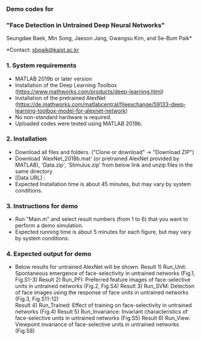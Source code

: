 ### Demo codes for
### "Face Detection in Untrained Deep Neural Networks" </br>

Seungdae Baek, Min Song, Jaeson Jang, Gwangsu Kim, and Se-Bum Paik*

*Contact: sbpaik@kaist.ac.kr

### 1. System requirements
- MATLAB 2019b or later version
- Installation of the Deep Learning Toolbox (https://www.mathworks.com/products/deep-learning.html)
- Installation of the pretrained AlexNet (https://de.mathworks.com/matlabcentral/fileexchange/59133-deep-learning-toolbox-model-for-alexnet-network)
- No non-standard hardware is required.
- Uploaded codes were tested using MATLAB 2019b.

### 2. Installation
- Download all files and folders. ("Clone or download" -> "Download ZIP")
- Download 'AlexNet_2018b.mat' (or pretrained AlexNet provided by MATLAB), 'Data.zip', 'Stimulus.zip' from below link and unzip files in the same directory
- [Data URL] : 
- Expected Installation time is about 45 minutes, but may vary by system conditions.
 
### 3. Instructions for demo
- Run "Main.m" and select result numbers (from 1 to 6) that you want to perform a demo simulation.
- Expected running time is about 5 minutes for each figure, but may vary by system conditions.

### 4. Expected output for demo
- Below results for untrained AlexNet will be shown.
  Result 1) Run_Unit: Spontaneous emergence of face-selectivity in untrained networks (Fig.1, Fig.S1-3)
  Result 2) Run_PFI: Preferred feature images of face-selective units in untrained networks (Fig.2, Fig.S4) 
  Result 3) Run_SVM: Detection of face images using the response of face units in untrained networks (Fig.3, Fig.S11-12)  
  Result 4) Run_Trained: Effect of training on face-selectivity in untrained networks (Fig.4) 
  Result 5) Run_Invariance: Invariant characteristics of face-selective units in untrained networks (Fig.S5) 
  Result 6) Run_View: Viewpoint invariance of face-selective units in untrained networks (Fig.S8) 
